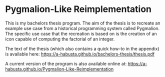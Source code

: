 # Pygmalion-Like Reimplementation

This is my bachelors thesis program. The aim of the thesis is to recreate an example use case from a historical programming system called Pygmalion. The specific use case that the recreation is based on is the creation of an icon capable of computing the factorial of an integer.


The text of the thesis (which also contains a quick how-to in the appendix) is available here:
<https://a-habusta.github.io/bachelors-thesis/thesis.pdf>


A current version of the program is also available online at:
<https://a-habusta.github.io/Pygmalion-Like-Reimplementation>

